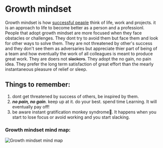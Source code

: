 # Growth mindset


Growth mindset is how [successful peaple](https://www.businessinsider.com/most-successful-people-in-the-world-from-past-year-2019-4) think of life, work and projects. it is an approach to life to become better as a person and a professionl. People that adopt growth mindset are more focused when they face obstacles or challenges. They dont try to avoid them but face them and look for other ways to solve them. They are not threatened by other's success and they don't see them as adversaries but appreciate thier part of being of a team and how eventually the work of all colleagues is meant to produce great work. 
They are doers not ~~slackers~~. They adopt the no gain, no pain idea. They prefer the long term satisfaction of great effort than the mearly instantaneous pleasure of relief or sleep.

## Things to remember:
1. dont get threatened by success of others, be inspired by them.
2. _**no pain, no gain**_. keep up at it. do your best. spend time Learning. It will eventually pay off!
3. be aware instant gratification monkey syndrome:see_no_evil:. It happens when  you start to lose focus or avoid working and you start slacking.



### Growth mindset mind map:
![Growth mindset mind map](https://i2.wp.com/atlassianblog.wpengine.com/wp-content/uploads/NewGrowthMindset2.png?resize=800%2C1000&ssl=1)
